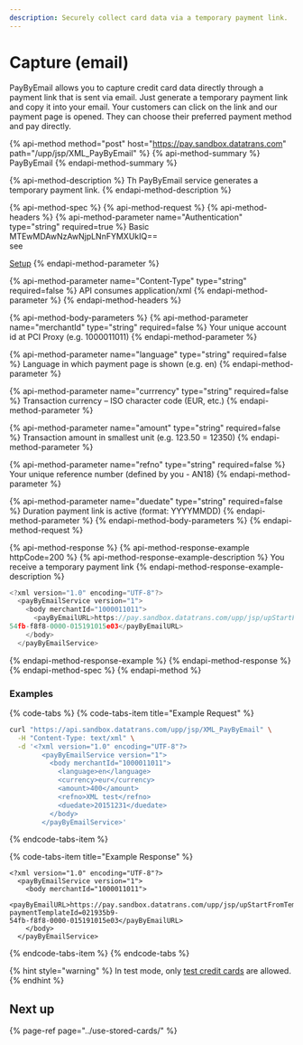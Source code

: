 ```yaml
---
description: Securely collect card data via a temporary payment link.
---
```


# Capture \(email\)

PayByEmail allows you to capture credit card data directly through a payment link that is sent via email. Just generate a temporary payment link and copy it into your email. Your customers can click on the link and our payment page is opened. They can choose their preferred payment method and pay directly.

{% api-method method="post" host="https://pay.sandbox.datatrans.com" path="/upp/jsp/XML\_PayByEmail" %}
{% api-method-summary %}
PayByEmail
{% endapi-method-summary %}

{% api-method-description %}
Th PayByEmail service generates a temporary payment link.
{% endapi-method-description %}

{% api-method-spec %}
{% api-method-request %}
{% api-method-headers %}
{% api-method-parameter name="Authentication" type="string" required=true %}
Basic MTEwMDAwNzAwNjpLNnFYMXUkIQ==  
see 

[Setup](../setup/)
{% endapi-method-parameter %}

{% api-method-parameter name="Content-Type" type="string" required=false %}
API consumes application/xml
{% endapi-method-parameter %}
{% endapi-method-headers %}

{% api-method-body-parameters %}
{% api-method-parameter name="merchantId" type="string" required=false %}
Your unique account id at PCI Proxy \(e.g. 1000011011\)
{% endapi-method-parameter %}

{% api-method-parameter name="language" type="string" required=false %}
Language in which payment page is shown \(e.g. en\)
{% endapi-method-parameter %}

{% api-method-parameter name="currrency" type="string" required=false %}
Transaction currency – ISO character code \(EUR, etc.\)
{% endapi-method-parameter %}

{% api-method-parameter name="amount" type="string" required=false %}
Transaction amount in smallest unit \(e.g. 123.50 = 12350\)
{% endapi-method-parameter %}

{% api-method-parameter name="refno" type="string" required=false %}
Your unique reference number \(defined by you - AN18\)
{% endapi-method-parameter %}

{% api-method-parameter name="duedate" type="string" required=false %}
Duration payment link is active \(format: YYYYMMDD\)
{% endapi-method-parameter %}
{% endapi-method-body-parameters %}
{% endapi-method-request %}

{% api-method-response %}
{% api-method-response-example httpCode=200 %}
{% api-method-response-example-description %}
You receive a temporary payment link
{% endapi-method-response-example-description %}

```javascript
<?xml version="1.0" encoding="UTF-8"?>
  <payByEmailService version="1">
    <body merchantId="1000011011">
      <payByEmailURL>https://pay.sandbox.datatrans.com/upp/jsp/upStartFromTemplate?paymentTemplateId=021935b9-
54fb-f8f8-0000-015191015e03</payByEmailURL>
    </body>
  </payByEmailService>
```
{% endapi-method-response-example %}
{% endapi-method-response %}
{% endapi-method-spec %}
{% endapi-method %}

### Examples

{% code-tabs %}
{% code-tabs-item title="Example Request" %}
```bash
curl "https://api.sandbox.datatrans.com/upp/jsp/XML_PayByEmail" \
  -H "Content-Type: text/xml" \
  -d '<?xml version="1.0" encoding="UTF-8"?>
        <payByEmailService version="1">
          <body merchantId="1000011011">
            <language>en</language>
            <currency>eur</currency>
            <amount>400</amount>
            <refno>XML test</refno>
            <duedate>20151231</duedate>
          </body>
        </payByEmailService>'
```
{% endcode-tabs-item %}

{% code-tabs-item title="Example Response" %}
```markup
<?xml version="1.0" encoding="UTF-8"?>
  <payByEmailService version="1">
    <body merchantId="1000011011">
      <payByEmailURL>https://pay.sandbox.datatrans.com/upp/jsp/upStartFromTemplate?paymentTemplateId=021935b9-
54fb-f8f8-0000-015191015e03</payByEmailURL>
    </body>
  </payByEmailService>
```
{% endcode-tabs-item %}
{% endcode-tabs %}

{% hint style="warning" %}
In test mode, only [test credit cards](../setup/sandbox-account.md) are allowed.
{% endhint %}

## Next up

{% page-ref page="../use-stored-cards/" %}



